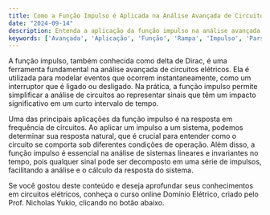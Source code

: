 ```yaml
---
title: Como a Função Impulso é Aplicada na Análise Avançada de Circuitos?
date: "2024-09-14"
description: Entenda a aplicação da função impulso na análise avançada de circuitos elétricos.
keywords: ['Avançada', 'Aplicação', 'Função', 'Rampa', 'Impulso', 'Parseval', 'Cálculo']
---
```


A função impulso, também conhecida como delta de Dirac, é uma ferramenta fundamental na análise avançada de circuitos elétricos. Ela é utilizada para modelar eventos que ocorrem instantaneamente, como um interruptor que é ligado ou desligado. Na prática, a função impulso permite simplificar a análise de circuitos ao representar sinais que têm um impacto significativo em um curto intervalo de tempo.

Uma das principais aplicações da função impulso é na resposta em frequência de circuitos. Ao aplicar um impulso a um sistema, podemos determinar sua resposta natural, que é crucial para entender como o circuito se comporta sob diferentes condições de operação. Além disso, a função impulso é essencial na análise de sistemas lineares e invariantes no tempo, pois qualquer sinal pode ser decomposto em uma série de impulsos, facilitando a análise e o cálculo da resposta do sistema.

Se você gostou deste conteúdo e deseja aprofundar seus conhecimentos em circuitos elétricos, conheça o curso online Domínio Elétrico, criado pelo Prof. Nicholas Yukio, clicando no botão abaixo.